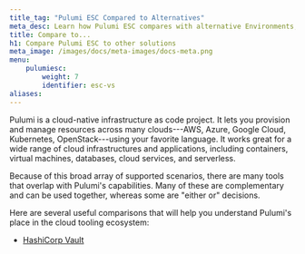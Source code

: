 ```yaml
---
title_tag: "Pulumi ESC Compared to Alternatives"
meta_desc: Learn how Pulumi ESC compares with alternative Environments, Secrets, and Configurations solutions.
title: Compare to...
h1: Compare Pulumi ESC to other solutions
meta_image: /images/docs/meta-images/docs-meta.png
menu:
    pulumiesc:
        weight: 7
        identifier: esc-vs
aliases:
---
```


Pulumi is a cloud-native infrastructure as code project. It lets you provision and manage resources across many clouds---AWS, Azure, Google Cloud, Kubernetes, OpenStack---using your favorite language. It works great for a wide range of
cloud infrastructures and applications, including containers, virtual machines, databases, cloud services, and serverless.

Because of this broad array of supported scenarios, there are many tools that overlap with Pulumi's capabilities. Many
of these are complementary and can be used together, whereas some are "either or" decisions.

Here are several useful comparisons that will help you understand Pulumi's place in the cloud tooling ecosystem:

* [HashiCorp Vault](/docs/esc/vs/vault/)
